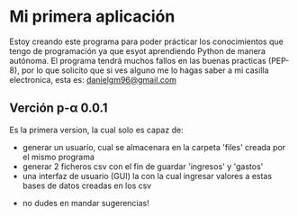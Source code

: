 # Mi primera aplicación
Estoy creando este programa para poder prácticar los conocimientos que tengo de programación ya que esyot aprendiendo Python de manera autónoma.
El programa tendrá muchos fallos en las buenas practicas (PEP-8), por lo que solicito que si ves alguno me lo hagas saber a mi casilla electronica, esta es:
danielgm96@gmail.com

## Verción p-α 0.0.1
Es la primera version, la cual solo es capaz de:
- generar un usuario, cual se almacenara en la carpeta 'files' creada por el mismo programa
- generar 2 ficheros csv con el fin de guardar 'ingresos' y 'gastos'
- una interfaz de usuario (GUI) la con la cual ingresar valores a estas bases de datos creadas en los csv
* no dudes en mandar sugerencias!
